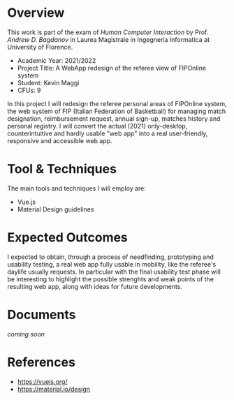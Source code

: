 # Overview
This work is part of the exam of *Human Computer Interaction* by Prof. *Andrew D. Bagdanov* in Laurea Magistrale in Ingegneria Informatica at University of Florence.
- Academic Year: 2021/2022
- Project Title: A WebApp redesign of the referee view of FIPOnline system
- Student: Kevin Maggi
- CFUs: 9

In this project I will redesign the referee personal areas of FIPOnline system, the web system of FIP (Italian Federation of Basketball) for managing match designation, reimbursement request, annual sign-up, matches history and personal registry. I will convert the actual (2021) only-desktop, counterintuitive and hardly usable "web app" into a real user-friendly, responsive and accessible web app.

# Tool & Techniques
The main tools and techniques I will employ are:
- Vue.js
- Material Design guidelines

# Expected Outcomes
I expected to obtain, through a process of needfinding, prototyping and usability testing, a real web app fully usable in mobility, like the referee's daylife usually requests. In particular with the final usability test phase will be interesting to highlight the possible strenghts and weak points of the resulting web app, along with ideas for future developments.

# Documents
*coming soon*

# References
- https://vuejs.org/
- https://material.io/design
